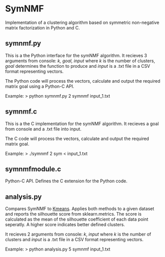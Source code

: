 # SymNMF
Implementation of a clustering algorithm based on symmetric non-negative matrix factorization in Python and C.

## symnmf.py
This is a the Python interface for the symNMF algorithm.
It recieves 3 arguments from console: _k, goal, input_ where _k_ is the number of clusters, _goal_ determines the function to produce and _input_ is a .txt file in a CSV format representing vectors.

The Python code will process the vectors, calculate and output the required matrix goal using a Python-C API.

Example: > python symnmf.py 2 symnmf input_1.txt

## symnmf.c
This is a the C implementation for the symNMF algorithm.
It recieves a goal from console and a .txt file into input.

The C code will process the vectors, calculate and output the required matrix goal.

Example: > ./symnmf 2 sym < input_1.txt

## symnmfmodule.c
Python-C API. Defines the C extension for the Python code.

## analysis.py
Compares SymNMF to [Kmeans](https://github.com/assafyaron/K-means-Cluster).
Applies both methods to a given dataset and reports the silhouette score from sklearn.metrics.
The score is calculated as the mean of the silhouette coefficient of each data point seperatly.
A higher score indicates better defined clusters.

It recieves 2 arguments from console: _k_, _input_ where _k_ is the number of clusters and _input_ is a .txt file in a CSV format representing vectors.

Example: > python analysis.py 5 symnmf input_1.txt
